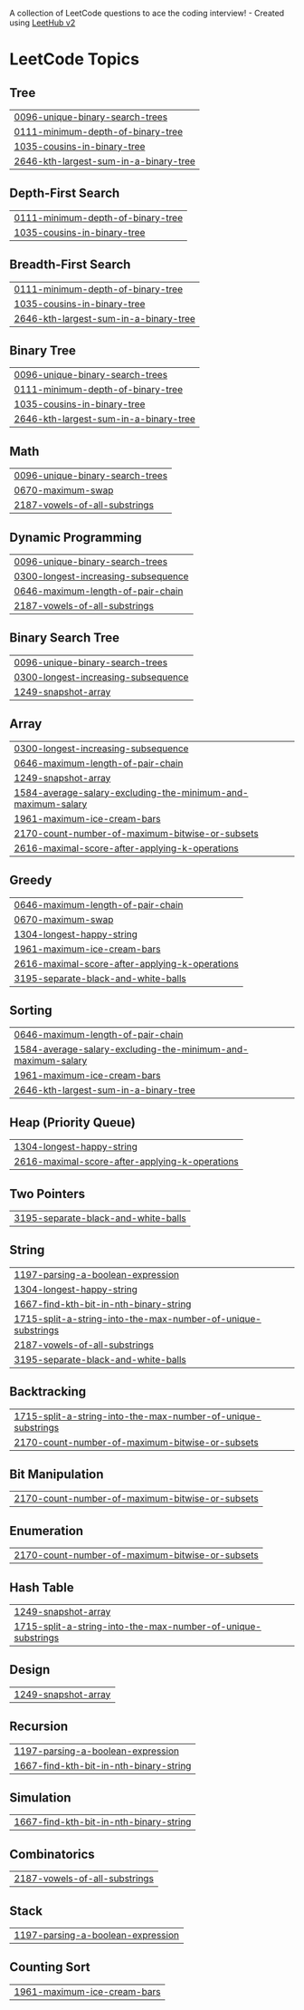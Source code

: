A collection of LeetCode questions to ace the coding interview! - Created using [LeetHub v2](https://github.com/arunbhardwaj/LeetHub-2.0)
<!---LeetCode Topics Start-->
# LeetCode Topics
## Tree
|  |
| ------- |
| [0096-unique-binary-search-trees](https://github.com/Krupakar-Reddy-S/Leetcode-Solutions/tree/master/0096-unique-binary-search-trees) |
| [0111-minimum-depth-of-binary-tree](https://github.com/Krupakar-Reddy-S/Leetcode-Solutions/tree/master/0111-minimum-depth-of-binary-tree) |
| [1035-cousins-in-binary-tree](https://github.com/Krupakar-Reddy-S/Leetcode-Solutions/tree/master/1035-cousins-in-binary-tree) |
| [2646-kth-largest-sum-in-a-binary-tree](https://github.com/Krupakar-Reddy-S/Leetcode-Solutions/tree/master/2646-kth-largest-sum-in-a-binary-tree) |
## Depth-First Search
|  |
| ------- |
| [0111-minimum-depth-of-binary-tree](https://github.com/Krupakar-Reddy-S/Leetcode-Solutions/tree/master/0111-minimum-depth-of-binary-tree) |
| [1035-cousins-in-binary-tree](https://github.com/Krupakar-Reddy-S/Leetcode-Solutions/tree/master/1035-cousins-in-binary-tree) |
## Breadth-First Search
|  |
| ------- |
| [0111-minimum-depth-of-binary-tree](https://github.com/Krupakar-Reddy-S/Leetcode-Solutions/tree/master/0111-minimum-depth-of-binary-tree) |
| [1035-cousins-in-binary-tree](https://github.com/Krupakar-Reddy-S/Leetcode-Solutions/tree/master/1035-cousins-in-binary-tree) |
| [2646-kth-largest-sum-in-a-binary-tree](https://github.com/Krupakar-Reddy-S/Leetcode-Solutions/tree/master/2646-kth-largest-sum-in-a-binary-tree) |
## Binary Tree
|  |
| ------- |
| [0096-unique-binary-search-trees](https://github.com/Krupakar-Reddy-S/Leetcode-Solutions/tree/master/0096-unique-binary-search-trees) |
| [0111-minimum-depth-of-binary-tree](https://github.com/Krupakar-Reddy-S/Leetcode-Solutions/tree/master/0111-minimum-depth-of-binary-tree) |
| [1035-cousins-in-binary-tree](https://github.com/Krupakar-Reddy-S/Leetcode-Solutions/tree/master/1035-cousins-in-binary-tree) |
| [2646-kth-largest-sum-in-a-binary-tree](https://github.com/Krupakar-Reddy-S/Leetcode-Solutions/tree/master/2646-kth-largest-sum-in-a-binary-tree) |
## Math
|  |
| ------- |
| [0096-unique-binary-search-trees](https://github.com/Krupakar-Reddy-S/Leetcode-Solutions/tree/master/0096-unique-binary-search-trees) |
| [0670-maximum-swap](https://github.com/Krupakar-Reddy-S/Leetcode-Solutions/tree/master/0670-maximum-swap) |
| [2187-vowels-of-all-substrings](https://github.com/Krupakar-Reddy-S/Leetcode-Solutions/tree/master/2187-vowels-of-all-substrings) |
## Dynamic Programming
|  |
| ------- |
| [0096-unique-binary-search-trees](https://github.com/Krupakar-Reddy-S/Leetcode-Solutions/tree/master/0096-unique-binary-search-trees) |
| [0300-longest-increasing-subsequence](https://github.com/Krupakar-Reddy-S/Leetcode-Solutions/tree/master/0300-longest-increasing-subsequence) |
| [0646-maximum-length-of-pair-chain](https://github.com/Krupakar-Reddy-S/Leetcode-Solutions/tree/master/0646-maximum-length-of-pair-chain) |
| [2187-vowels-of-all-substrings](https://github.com/Krupakar-Reddy-S/Leetcode-Solutions/tree/master/2187-vowels-of-all-substrings) |
## Binary Search Tree
|  |
| ------- |
| [0096-unique-binary-search-trees](https://github.com/Krupakar-Reddy-S/Leetcode-Solutions/tree/master/0096-unique-binary-search-trees) |
| [0300-longest-increasing-subsequence](https://github.com/Krupakar-Reddy-S/Leetcode-Solutions/tree/master/0300-longest-increasing-subsequence) |
| [1249-snapshot-array](https://github.com/Krupakar-Reddy-S/Leetcode-Solutions/tree/master/1249-snapshot-array) |
## Array
|  |
| ------- |
| [0300-longest-increasing-subsequence](https://github.com/Krupakar-Reddy-S/Leetcode-Solutions/tree/master/0300-longest-increasing-subsequence) |
| [0646-maximum-length-of-pair-chain](https://github.com/Krupakar-Reddy-S/Leetcode-Solutions/tree/master/0646-maximum-length-of-pair-chain) |
| [1249-snapshot-array](https://github.com/Krupakar-Reddy-S/Leetcode-Solutions/tree/master/1249-snapshot-array) |
| [1584-average-salary-excluding-the-minimum-and-maximum-salary](https://github.com/Krupakar-Reddy-S/Leetcode-Solutions/tree/master/1584-average-salary-excluding-the-minimum-and-maximum-salary) |
| [1961-maximum-ice-cream-bars](https://github.com/Krupakar-Reddy-S/Leetcode-Solutions/tree/master/1961-maximum-ice-cream-bars) |
| [2170-count-number-of-maximum-bitwise-or-subsets](https://github.com/Krupakar-Reddy-S/Leetcode-Solutions/tree/master/2170-count-number-of-maximum-bitwise-or-subsets) |
| [2616-maximal-score-after-applying-k-operations](https://github.com/Krupakar-Reddy-S/Leetcode-Solutions/tree/master/2616-maximal-score-after-applying-k-operations) |
## Greedy
|  |
| ------- |
| [0646-maximum-length-of-pair-chain](https://github.com/Krupakar-Reddy-S/Leetcode-Solutions/tree/master/0646-maximum-length-of-pair-chain) |
| [0670-maximum-swap](https://github.com/Krupakar-Reddy-S/Leetcode-Solutions/tree/master/0670-maximum-swap) |
| [1304-longest-happy-string](https://github.com/Krupakar-Reddy-S/Leetcode-Solutions/tree/master/1304-longest-happy-string) |
| [1961-maximum-ice-cream-bars](https://github.com/Krupakar-Reddy-S/Leetcode-Solutions/tree/master/1961-maximum-ice-cream-bars) |
| [2616-maximal-score-after-applying-k-operations](https://github.com/Krupakar-Reddy-S/Leetcode-Solutions/tree/master/2616-maximal-score-after-applying-k-operations) |
| [3195-separate-black-and-white-balls](https://github.com/Krupakar-Reddy-S/Leetcode-Solutions/tree/master/3195-separate-black-and-white-balls) |
## Sorting
|  |
| ------- |
| [0646-maximum-length-of-pair-chain](https://github.com/Krupakar-Reddy-S/Leetcode-Solutions/tree/master/0646-maximum-length-of-pair-chain) |
| [1584-average-salary-excluding-the-minimum-and-maximum-salary](https://github.com/Krupakar-Reddy-S/Leetcode-Solutions/tree/master/1584-average-salary-excluding-the-minimum-and-maximum-salary) |
| [1961-maximum-ice-cream-bars](https://github.com/Krupakar-Reddy-S/Leetcode-Solutions/tree/master/1961-maximum-ice-cream-bars) |
| [2646-kth-largest-sum-in-a-binary-tree](https://github.com/Krupakar-Reddy-S/Leetcode-Solutions/tree/master/2646-kth-largest-sum-in-a-binary-tree) |
## Heap (Priority Queue)
|  |
| ------- |
| [1304-longest-happy-string](https://github.com/Krupakar-Reddy-S/Leetcode-Solutions/tree/master/1304-longest-happy-string) |
| [2616-maximal-score-after-applying-k-operations](https://github.com/Krupakar-Reddy-S/Leetcode-Solutions/tree/master/2616-maximal-score-after-applying-k-operations) |
## Two Pointers
|  |
| ------- |
| [3195-separate-black-and-white-balls](https://github.com/Krupakar-Reddy-S/Leetcode-Solutions/tree/master/3195-separate-black-and-white-balls) |
## String
|  |
| ------- |
| [1197-parsing-a-boolean-expression](https://github.com/Krupakar-Reddy-S/Leetcode-Solutions/tree/master/1197-parsing-a-boolean-expression) |
| [1304-longest-happy-string](https://github.com/Krupakar-Reddy-S/Leetcode-Solutions/tree/master/1304-longest-happy-string) |
| [1667-find-kth-bit-in-nth-binary-string](https://github.com/Krupakar-Reddy-S/Leetcode-Solutions/tree/master/1667-find-kth-bit-in-nth-binary-string) |
| [1715-split-a-string-into-the-max-number-of-unique-substrings](https://github.com/Krupakar-Reddy-S/Leetcode-Solutions/tree/master/1715-split-a-string-into-the-max-number-of-unique-substrings) |
| [2187-vowels-of-all-substrings](https://github.com/Krupakar-Reddy-S/Leetcode-Solutions/tree/master/2187-vowels-of-all-substrings) |
| [3195-separate-black-and-white-balls](https://github.com/Krupakar-Reddy-S/Leetcode-Solutions/tree/master/3195-separate-black-and-white-balls) |
## Backtracking
|  |
| ------- |
| [1715-split-a-string-into-the-max-number-of-unique-substrings](https://github.com/Krupakar-Reddy-S/Leetcode-Solutions/tree/master/1715-split-a-string-into-the-max-number-of-unique-substrings) |
| [2170-count-number-of-maximum-bitwise-or-subsets](https://github.com/Krupakar-Reddy-S/Leetcode-Solutions/tree/master/2170-count-number-of-maximum-bitwise-or-subsets) |
## Bit Manipulation
|  |
| ------- |
| [2170-count-number-of-maximum-bitwise-or-subsets](https://github.com/Krupakar-Reddy-S/Leetcode-Solutions/tree/master/2170-count-number-of-maximum-bitwise-or-subsets) |
## Enumeration
|  |
| ------- |
| [2170-count-number-of-maximum-bitwise-or-subsets](https://github.com/Krupakar-Reddy-S/Leetcode-Solutions/tree/master/2170-count-number-of-maximum-bitwise-or-subsets) |
## Hash Table
|  |
| ------- |
| [1249-snapshot-array](https://github.com/Krupakar-Reddy-S/Leetcode-Solutions/tree/master/1249-snapshot-array) |
| [1715-split-a-string-into-the-max-number-of-unique-substrings](https://github.com/Krupakar-Reddy-S/Leetcode-Solutions/tree/master/1715-split-a-string-into-the-max-number-of-unique-substrings) |
## Design
|  |
| ------- |
| [1249-snapshot-array](https://github.com/Krupakar-Reddy-S/Leetcode-Solutions/tree/master/1249-snapshot-array) |
## Recursion
|  |
| ------- |
| [1197-parsing-a-boolean-expression](https://github.com/Krupakar-Reddy-S/Leetcode-Solutions/tree/master/1197-parsing-a-boolean-expression) |
| [1667-find-kth-bit-in-nth-binary-string](https://github.com/Krupakar-Reddy-S/Leetcode-Solutions/tree/master/1667-find-kth-bit-in-nth-binary-string) |
## Simulation
|  |
| ------- |
| [1667-find-kth-bit-in-nth-binary-string](https://github.com/Krupakar-Reddy-S/Leetcode-Solutions/tree/master/1667-find-kth-bit-in-nth-binary-string) |
## Combinatorics
|  |
| ------- |
| [2187-vowels-of-all-substrings](https://github.com/Krupakar-Reddy-S/Leetcode-Solutions/tree/master/2187-vowels-of-all-substrings) |
## Stack
|  |
| ------- |
| [1197-parsing-a-boolean-expression](https://github.com/Krupakar-Reddy-S/Leetcode-Solutions/tree/master/1197-parsing-a-boolean-expression) |
## Counting Sort
|  |
| ------- |
| [1961-maximum-ice-cream-bars](https://github.com/Krupakar-Reddy-S/Leetcode-Solutions/tree/master/1961-maximum-ice-cream-bars) |
<!---LeetCode Topics End-->